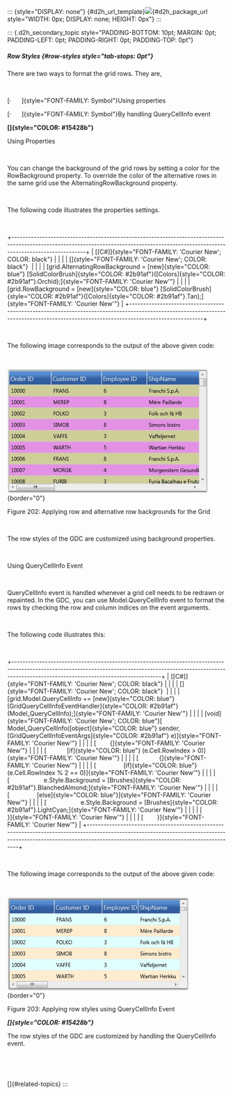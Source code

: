 ::: {style="DISPLAY: none"}
[](ms-xhelp:///?Id=d2h_url_template){#d2h_url_template}![](!package_url!){#d2h_package_url style="WIDTH: 0px; DISPLAY: none; HEIGHT: 0px"}
:::

::: {.d2h_secondary_topic style="PADDING-BOTTOM: 10pt; MARGIN: 0pt; PADDING-LEFT: 0pt; PADDING-RIGHT: 0pt; PADDING-TOP: 0pt"}
##### Row Styles {#row-styles style="tab-stops: 0pt"}

There are two ways to format the grid rows. They are,

 

[·      ]{style="FONT-FAMILY: Symbol"}Using properties

[·      ]{style="FONT-FAMILY: Symbol"}By handling QueryCellInfo event

**[]{style="COLOR: #15428b"}** 

Using Properties

 

You can change the background of the grid rows by setting a color for the RowBackground property. To override the color of the alternative rows in the same grid use the AlternatingRowBackground property.

 

The following code illustrates the properties settings.

 

+--------------------------------------------------------------------------------------------------------------------------------------------------------------------------------------+
| [\[C#\]]{style="FONT-FAMILY: 'Courier New'; COLOR: black"}                                                                                                                           |
|                                                                                                                                                                                      |
| []{style="FONT-FAMILY: 'Courier New'; COLOR: black"}                                                                                                                                 |
|                                                                                                                                                                                      |
| [grid.AlternatingRowBackground = [new]{style="COLOR: blue"} [SolidColorBrush]{style="COLOR: #2b91af"}([Colors]{style="COLOR: #2b91af"}.Orchid);]{style="FONT-FAMILY: 'Courier New'"} |
|                                                                                                                                                                                      |
| [grid.RowBackground = [new]{style="COLOR: blue"} [SolidColorBrush]{style="COLOR: #2b91af"}([Colors]{style="COLOR: #2b91af"}.Tan);]{style="FONT-FAMILY: 'Courier New'"}               |
+--------------------------------------------------------------------------------------------------------------------------------------------------------------------------------------+

 

The following image corresponds to the output of the above given code:

 

![](ImagesExt/image28_276.jpg){border="0"}

Figure 202: Applying row and alternative row backgrounds for the Grid

 

The row styles of the GDC are customized using background properties.

 

Using QueryCellInfo Event

 

QueryCellInfo event is handled whenever a grid cell needs to be redrawn or repainted. In the GDC, you can use Model.QueryCellInfo event to format the rows by checking the row and column indices on the event arguments.

 

The following code illustrates this:

 

+-----------------------------------------------------------------------------------------------------------------------------------------------------------------------------------------------------------------+
| [\[C#\]]{style="FONT-FAMILY: 'Courier New'; COLOR: black"}                                                                                                                                                      |
|                                                                                                                                                                                                                 |
| []{style="FONT-FAMILY: 'Courier New'; COLOR: black"}                                                                                                                                                            |
|                                                                                                                                                                                                                 |
| [grid.Model.QueryCellInfo += [new]{style="COLOR: blue"} [GridQueryCellInfoEventHandler]{style="COLOR: #2b91af"}(Model_QueryCellInfo);]{style="FONT-FAMILY: 'Courier New'"}                                      |
|                                                                                                                                                                                                                 |
| [void]{style="FONT-FAMILY: 'Courier New'; COLOR: blue"}[ Model_QueryCellInfo([object]{style="COLOR: blue"} sender, [GridQueryCellInfoEventArgs]{style="COLOR: #2b91af"} e)]{style="FONT-FAMILY: 'Courier New'"} |
|                                                                                                                                                                                                                 |
| [        {]{style="FONT-FAMILY: 'Courier New'"}                                                                                                                                                                 |
|                                                                                                                                                                                                                 |
| [            [if]{style="COLOR: blue"} (e.Cell.RowIndex \> 0)]{style="FONT-FAMILY: 'Courier New'"}                                                                                                              |
|                                                                                                                                                                                                                 |
| [            {]{style="FONT-FAMILY: 'Courier New'"}                                                                                                                                                             |
|                                                                                                                                                                                                                 |
| [                [if]{style="COLOR: blue"} (e.Cell.RowIndex % 2 == 0)]{style="FONT-FAMILY: 'Courier New'"}                                                                                                      |
|                                                                                                                                                                                                                 |
| [                    e.Style.Background = [Brushes]{style="COLOR: #2b91af"}.BlanchedAlmond;]{style="FONT-FAMILY: 'Courier New'"}                                                                                |
|                                                                                                                                                                                                                 |
| [                [else]{style="COLOR: blue"}]{style="FONT-FAMILY: 'Courier New'"}                                                                                                                               |
|                                                                                                                                                                                                                 |
| [                    e.Style.Background = [Brushes]{style="COLOR: #2b91af"}.LightCyan;]{style="FONT-FAMILY: 'Courier New'"}                                                                                     |
|                                                                                                                                                                                                                 |
| [            }]{style="FONT-FAMILY: 'Courier New'"}                                                                                                                                                             |
|                                                                                                                                                                                                                 |
| [        }]{style="FONT-FAMILY: 'Courier New'"}                                                                                                                                                                 |
+-----------------------------------------------------------------------------------------------------------------------------------------------------------------------------------------------------------------+

 

The following image corresponds to the output of the above given code:

 

![](ImagesExt/image28_277.jpg){border="0"}

Figure 203: Applying row styles using QueryCellInfo Event

***[]{style="COLOR: #15428b"}*** 

The row styles of the GDC are customized by handling the QueryCellInfo event.

 

 

[]{#related-topics}
:::
